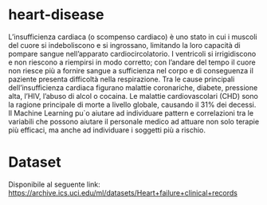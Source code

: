 # heart-disease

L’insufficienza cardiaca (o scompenso cardiaco) è uno stato in cui i muscoli del cuore si indeboliscono e si ingrossano, limitando la loro capacità di pompare sangue nell’apparato cardiocircolatorio. I ventricoli si irrigidiscono e non riescono a riempirsi in modo corretto; con l’andare del tempo il cuore non riesce più a
fornire sangue a sufficienza nel corpo e di conseguenza il paziente presenta difficoltà nella respirazione.
Tra le cause principali dell’insufficienza cardiaca figurano malattie coronariche, diabete, pressione alta, l’HIV, l’abuso di alcol o cocaina. Le malattie cardiovascolari (CHD) sono la ragione principale di morte a livello globale, causando il 31% dei decessi.
Il Machine Learning pu`o aiutare ad individuare pattern e correlazioni tra le variabili che possono aiutare il personale medico ad attuare non solo terapie più efficaci, ma anche ad individuare i soggetti più a rischio.

# Dataset
Disponibile al seguente link: https://archive.ics.uci.edu/ml/datasets/Heart+failure+clinical+records
